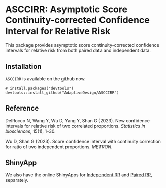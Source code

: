 # ASCCIRR: Asymptotic Score Continuity-corrected Confidence Interval for Relative Risk

This package provides asymptotic score continuity-corrected confidence intervals for relative risk from both paired data and independent data.

## Installation

`ASCCIRR` is available on the github now.

```
# install.packages("devtools")
devtools::install_github("AdaptiveDesign/ASCCIRR")
```

## Reference

DelRocco N, Wang Y, Wu D, Yang Y, Shan G (2023). New confidence intervals for relative risk of two correlated proportions. *Statistics in biosciences*, 15(1), 1–30.

Wu D, Shan G (2023). Score confidence interval with continuity correction for ratio of two independent proportions. *METRON*.

## ShinyApp

We also have the online ShinyApps for <a href="https://adaptivedesignstrial.shinyapps.io/IndRR/" target="_blank">Independent RR</a> and <a href="https://dongyuanwu.shinyapps.io/PairedRR" target="_blank">Paired RR</a>, separately.